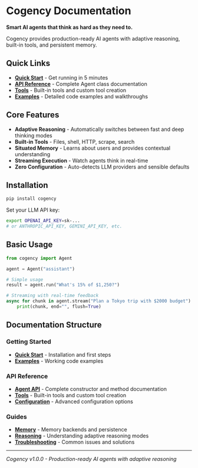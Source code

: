 # Cogency Documentation

**Smart AI agents that think as hard as they need to.**

Cogency provides production-ready AI agents with adaptive reasoning, built-in tools, and persistent memory.

## Quick Links

- **[Quick Start](quickstart.md)** - Get running in 5 minutes
- **[API Reference](api.md)** - Complete Agent class documentation
- **[Tools](tools.md)** - Built-in tools and custom tool creation
- **[Examples](examples.md)** - Detailed code examples and walkthroughs

## Core Features

- **Adaptive Reasoning** - Automatically switches between fast and deep thinking modes
- **Built-in Tools** - Files, shell, HTTP, scrape, search
- **Situated Memory** - Learns about users and provides contextual understanding
- **Streaming Execution** - Watch agents think in real-time
- **Zero Configuration** - Auto-detects LLM providers and sensible defaults

## Installation

```bash
pip install cogency
```

Set your LLM API key:
```bash
export OPENAI_API_KEY=sk-...
# or ANTHROPIC_API_KEY, GEMINI_API_KEY, etc.
```

## Basic Usage

```python
from cogency import Agent

agent = Agent("assistant")

# Simple usage
result = agent.run("What's 15% of $1,250?")

# Streaming with real-time feedback
async for chunk in agent.stream("Plan a Tokyo trip with $2000 budget"):
    print(chunk, end="", flush=True)
```

## Documentation Structure

### Getting Started
- **[Quick Start](quickstart.md)** - Installation and first steps
- **[Examples](examples.md)** - Working code examples

### API Reference  
- **[Agent API](api.md)** - Complete constructor and method documentation
- **[Tools](tools.md)** - Built-in tools and custom tool creation
- **[Configuration](config.md)** - Advanced configuration options

### Guides
- **[Memory](memory.md)** - Memory backends and persistence
- **[Reasoning](reasoning.md)** - Understanding adaptive reasoning modes
- **[Troubleshooting](troubleshooting.md)** - Common issues and solutions

---

*Cogency v1.0.0 - Production-ready AI agents with adaptive reasoning*